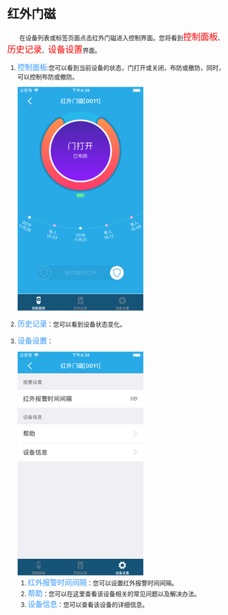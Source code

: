 # 红外门磁

&emsp;&emsp;在设备列表或标签页面点击红外门磁进入控制界面。您将看到<font style='color:#ff0000;font-size:20px'>控制面板</font>、<font style='color:#ff0000;font-size:20px'>历史记录</font>、<font style='color:#ff0000;font-size:20px'>设备设置</font>界面。

1. <font style='color:#3699ff;font-size:17px'>控制面板</font>:您可以看到当前设备的状态，门打开或关闭，布防或撤防，同时，可以控制布防或撤防。

	<img src="../images/MacBee/红外门磁/控制界面.png" width = "290" height = "516">
	
2. <font style='color:#3699ff;font-size:17px'>历史记录</font>：您可以看到设备状态变化。
3. <font style='color:#3699ff;font-size:17px'>设备设置</font>：

	<img src="../images/MacBee/红外门磁/设备设置.png" width = "290" height = "516">
	
	1. <font style='color:#3699ff;font-size:17px'>红外报警时间间隔</font>：您可以设置红外报警时间间隔。
	2. <font style='color:#3699ff;font-size:17px'>帮助</font>：您可以在这里查看该设备相关的常见问题以及解决办法。
	3. <font style='color:#3699ff;font-size:17px'>设备信息</font>：您可以查看该设备的详细信息。